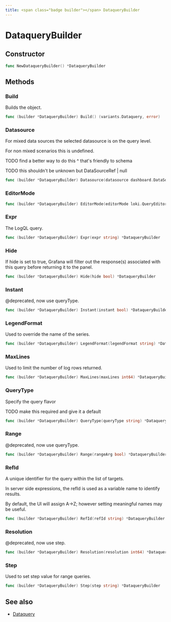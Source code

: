 ```yaml
---
title: <span class="badge builder"></span> DataqueryBuilder
---
```

# <span class="badge builder"></span> DataqueryBuilder

## Constructor

```go
func NewDataqueryBuilder() *DataqueryBuilder
```
## Methods

### <span class="badge object-method"></span> Build

Builds the object.

```go
func (builder *DataqueryBuilder) Build() (variants.Dataquery, error)
```

### <span class="badge object-method"></span> Datasource

For mixed data sources the selected datasource is on the query level.

For non mixed scenarios this is undefined.

TODO find a better way to do this ^ that's friendly to schema

TODO this shouldn't be unknown but DataSourceRef | null

```go
func (builder *DataqueryBuilder) Datasource(datasource dashboard.DataSourceRef) *DataqueryBuilder
```

### <span class="badge object-method"></span> EditorMode

```go
func (builder *DataqueryBuilder) EditorMode(editorMode loki.QueryEditorMode) *DataqueryBuilder
```

### <span class="badge object-method"></span> Expr

The LogQL query.

```go
func (builder *DataqueryBuilder) Expr(expr string) *DataqueryBuilder
```

### <span class="badge object-method"></span> Hide

If hide is set to true, Grafana will filter out the response(s) associated with this query before returning it to the panel.

```go
func (builder *DataqueryBuilder) Hide(hide bool) *DataqueryBuilder
```

### <span class="badge object-method"></span> Instant

@deprecated, now use queryType.

```go
func (builder *DataqueryBuilder) Instant(instant bool) *DataqueryBuilder
```

### <span class="badge object-method"></span> LegendFormat

Used to override the name of the series.

```go
func (builder *DataqueryBuilder) LegendFormat(legendFormat string) *DataqueryBuilder
```

### <span class="badge object-method"></span> MaxLines

Used to limit the number of log rows returned.

```go
func (builder *DataqueryBuilder) MaxLines(maxLines int64) *DataqueryBuilder
```

### <span class="badge object-method"></span> QueryType

Specify the query flavor

TODO make this required and give it a default

```go
func (builder *DataqueryBuilder) QueryType(queryType string) *DataqueryBuilder
```

### <span class="badge object-method"></span> Range

@deprecated, now use queryType.

```go
func (builder *DataqueryBuilder) Range(rangeArg bool) *DataqueryBuilder
```

### <span class="badge object-method"></span> RefId

A unique identifier for the query within the list of targets.

In server side expressions, the refId is used as a variable name to identify results.

By default, the UI will assign A->Z; however setting meaningful names may be useful.

```go
func (builder *DataqueryBuilder) RefId(refId string) *DataqueryBuilder
```

### <span class="badge object-method"></span> Resolution

@deprecated, now use step.

```go
func (builder *DataqueryBuilder) Resolution(resolution int64) *DataqueryBuilder
```

### <span class="badge object-method"></span> Step

Used to set step value for range queries.

```go
func (builder *DataqueryBuilder) Step(step string) *DataqueryBuilder
```

## See also

 * <span class="badge object-type-struct"></span> [Dataquery](./object-Dataquery.md)
